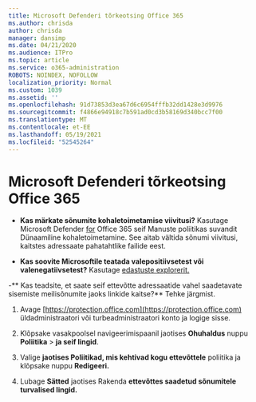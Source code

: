 ```yaml
---
title: Microsoft Defenderi tõrkeotsing Office 365
ms.author: chrisda
author: chrisda
manager: dansimp
ms.date: 04/21/2020
ms.audience: ITPro
ms.topic: article
ms.service: o365-administration
ROBOTS: NOINDEX, NOFOLLOW
localization_priority: Normal
ms.custom: 1039
ms.assetid: ''
ms.openlocfilehash: 91d73853d3ea67d6c6954fffb32dd1428e3d9976
ms.sourcegitcommit: f4866e94918c7b591ad0cd3b58169d340bcc7f00
ms.translationtype: MT
ms.contentlocale: et-EE
ms.lasthandoff: 05/19/2021
ms.locfileid: "52545264"
---
```

# <a name="troubleshooting-microsoft-defender-for-office-365"></a>Microsoft Defenderi tõrkeotsing Office 365

- **Kas märkate sõnumite kohaletoimetamise viivitusi?** Kasutage Microsoft Defender [for](/microsoft-365/security/office-365-security/dynamic-delivery-and-previewing) Office 365 seif Manuste poliitikas suvandit Dünaamiline kohaletoimetamine. See aitab vältida sõnumi viivitusi, kaitstes adressaate pahatahtlike failide eest.

- **Kas soovite Microsoftile teatada valepositiivsetest või valenegatiivsetest?** Kasutage [edastuste explorerit.](https://protection.office.com/reportsubmission)

-** Kas teadsite, et saate seif ettevõtte adressaatide vahel saadetavate sisemiste meilisõnumite jaoks linkide kaitse?** Tehke järgmist.

  1. Avage [https://protection.office.com](https://protection.office.com) üldadministraatori või turbeadministraatori konto ja logige sisse.

  2. Klõpsake vasakpoolsel navigeerimispaanil jaotises **Ohuhaldus** nuppu **Poliitika** \> **ja seif lingid**.

  3. Valige **jaotises Poliitikad, mis kehtivad kogu ettevõttele** poliitika ja klõpsake nuppu **Redigeeri.**

  4. Lubage **Sätted** jaotises Rakenda **ettevõttes saadetud sõnumitele turvalised lingid.**
